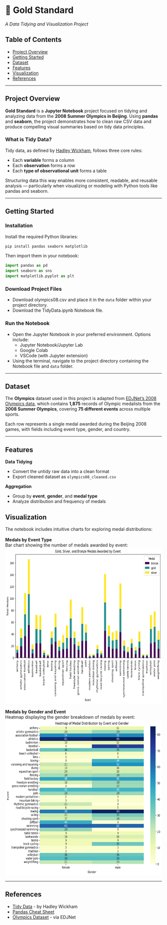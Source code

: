 # :medal_sports: Gold Standard  
*A Data Tidying and Visualization Project*  

## Table of Contents  
- [Project Overview](#project-overview)   
- [Getting Started](#getting-started)  
- [Dataset](#dataset)  
- [Features](#features)  
- [Visualization](#visualization)  
- [References](#references)  

---

## Project Overview  
**Gold Standard** is a **Jupyter Notebook** project focused on tidying and analyzing data from the **2008 Summer Olympics in Beijing**. Using **pandas** and **seaborn**, the project demonstrates how to clean raw CSV data and produce compelling visual summaries based on tidy data principles.

### What is Tidy Data? 
Tidy data, as defined by [Hadley Wickham](https://vita.had.co.nz/papers/tidy-data.pdf), follows three core rules:
- Each **variable** forms a column  
- Each **observation** forms a row  
- Each **type of observational unit** forms a table  

Structuring data this way enables more consistent, readable, and reusable analysis — particularly when visualizing or modeling with Python tools like pandas and seaborn.

---

## Getting Started

### Installation 
Install the required Python libraries:
```bash
pip install pandas seaborn matplotlib
```
Then import them in your notebook:
```python
import pandas as pd
import seaborn as sns
import matplotlib.pyplot as plt
```

### Download Project Files 
- Download olympics08.csv and place it in the `data` folder within your project directory.  
- Download the TidyData.ipynb Notebook file.  

### Run the Notebook  
- Open the Jupyter Notebook in your preferred environment. Options include:  
  - Jupyter Notebook/Jupyter Lab  
  - Google Colab  
  - VSCode (with Jupyter extension)
- Using the terminal, navigate to the project directory containing the Notebook file and `data` folder. 

---

## Dataset  
The **Olympics** dataset used in this project is adapted from [EDJNet’s 2008 Olympics data](https://edjnet.github.io/OlympicsGoNUTS/2008/), which contains **1,875** records of Olympic medalists from the **2008 Summer Olympics**, covering **75 different events** across multiple sports.  

Each row represents a single medal awarded during the Beijing 2008 games, with fields including event type, gender, and country.

---

## Features

**Data Tidying**  
- Convert the untidy raw data into a clean format
- Export cleaned dataset as `olympics08_cleaned.csv`

**Aggregation**  
- Group by **event**, **gender**, and **medal type**
- Analyze distribution and frequency of medals

## Visualization
The notebook includes intuitive charts for exploring medal distributions:<br><br>
**Medals by Event Type**<br>
Bar chart showing the number of medals awarded by event:<br>
<img src="images/MedalsByEventType.png" height="500"><br>

**Medals by Gender and Event**<br>
Heatmap displaying the gender breakdown of medals by event:<br>
<img src="images/MedalsByEventGender.png" height="500">

---

## References
- [Tidy Data](https://vita.had.co.nz/papers/tidy-data.pdf) - by Hadley Wickham
- [Pandas Cheat Sheet](https://pandas.pydata.org/Pandas_Cheat_Sheet.pdf)
- [Olympics Dataset](https://edjnet.github.io/OlympicsGoNUTS/2008/) - via EDJNet
